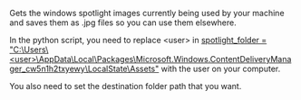 Gets the windows spotlight images currently being used by your machine and saves them as .jpg files so you can use them elsewhere.

In the python script, you need to replace \<user\> in <u>spotlight_folder = "C:\Users\\<user\>\AppData\Local\Packages\Microsoft.Windows.ContentDeliveryManager_cw5n1h2txyewy\LocalState\Assets"</u> with the user on your computer.

You also need to set the destination folder path that you want.
